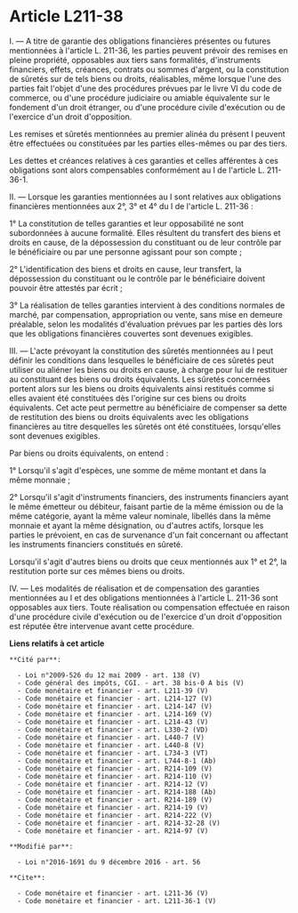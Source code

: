 # Article L211-38

I. ― A titre de garantie des obligations financières présentes ou futures mentionnées à l'article L. 211-36, les parties
peuvent prévoir des remises en pleine propriété, opposables aux tiers sans formalités, d'instruments financiers, effets,
créances, contrats ou sommes d'argent, ou la constitution de sûretés sur de tels biens ou droits, réalisables, même lorsque
l'une des parties fait l'objet d'une des procédures prévues par le livre VI du code de commerce, ou d'une procédure
judiciaire ou amiable équivalente sur le fondement d'un droit étranger, ou d'une procédure civile d'exécution ou de
l'exercice d'un droit d'opposition.

Les remises et sûretés mentionnées au premier alinéa du présent I peuvent être effectuées ou constituées par les parties
elles-mêmes ou par des tiers. 

Les dettes et créances relatives à ces garanties et celles afférentes à ces obligations sont alors compensables conformément
au I de l'article L. 211-36-1. 

II. ― Lorsque les garanties mentionnées au I sont relatives aux obligations financières mentionnées aux 2°, 3° et 4° du I de
l'article L. 211-36 : 

1° La constitution de telles garanties et leur opposabilité ne sont subordonnées à aucune formalité. Elles résultent du
transfert des biens et droits en cause, de la dépossession du constituant ou de leur contrôle par le bénéficiaire ou par une
personne agissant pour son compte ; 

2° L'identification des biens et droits en cause, leur transfert, la dépossession du constituant ou le contrôle par le
bénéficiaire doivent pouvoir être attestés par écrit ; 

3° La réalisation de telles garanties intervient à des conditions normales de marché, par compensation, appropriation ou
vente, sans mise en demeure préalable, selon les modalités d'évaluation prévues par les parties dès lors que les obligations
financières couvertes sont devenues exigibles. 

III. ― L'acte prévoyant la constitution des sûretés mentionnées au I peut définir les conditions dans lesquelles le
bénéficiaire de ces sûretés peut utiliser ou aliéner les biens ou droits en cause, à charge pour lui de restituer au
constituant des biens ou droits équivalents. Les sûretés concernées portent alors sur les biens ou droits équivalents ainsi
restitués comme si elles avaient été constituées dès l'origine sur ces biens ou droits équivalents. Cet acte peut permettre
au bénéficiaire de compenser sa dette de restitution des biens ou droits équivalents avec les obligations financières au
titre desquelles les sûretés ont été constituées, lorsqu'elles sont devenues exigibles. 

Par biens ou droits équivalents, on entend : 

1° Lorsqu'il s'agit d'espèces, une somme de même montant et dans la même monnaie ; 

2° Lorsqu'il s'agit d'instruments financiers, des instruments financiers ayant le même émetteur ou débiteur, faisant partie
de la même émission ou de la même catégorie, ayant la même valeur nominale, libellés dans la même monnaie et ayant la même
désignation, ou d'autres actifs, lorsque les parties le prévoient, en cas de survenance d'un fait concernant ou affectant les
instruments financiers constitués en sûreté. 

Lorsqu'il s'agit d'autres biens ou droits que ceux mentionnés aux 1° et 2°, la restitution porte sur ces mêmes biens ou
droits. 

IV. ― Les modalités de réalisation et de compensation des garanties mentionnées au I et des obligations mentionnées à
l'article L. 211-36 sont opposables aux tiers. Toute réalisation ou compensation effectuée en raison d'une procédure civile
d'exécution ou de l'exercice d'un droit d'opposition est réputée être intervenue avant cette procédure.

**Liens relatifs à cet article**

	**Cité par**:

	  - Loi n°2009-526 du 12 mai 2009 - art. 138 (V)
	  - Code général des impôts, CGI. - art. 38 bis-0 A bis (V)
	  - Code monétaire et financier - art. L211-39 (V)
	  - Code monétaire et financier - art. L214-127 (V)
	  - Code monétaire et financier - art. L214-147 (V)
	  - Code monétaire et financier - art. L214-169 (V)
	  - Code monétaire et financier - art. L214-43 (V)
	  - Code monétaire et financier - art. L330-2 (VD)
	  - Code monétaire et financier - art. L440-7 (V)
	  - Code monétaire et financier - art. L440-8 (V)
	  - Code monétaire et financier - art. L734-3 (VT)
	  - Code monétaire et financier - art. L744-8-1 (Ab)
	  - Code monétaire et financier - art. R214-109 (V)
	  - Code monétaire et financier - art. R214-110 (V)
	  - Code monétaire et financier - art. R214-12 (V)
	  - Code monétaire et financier - art. R214-188 (Ab)
	  - Code monétaire et financier - art. R214-189 (V)
	  - Code monétaire et financier - art. R214-19 (V)
	  - Code monétaire et financier - art. R214-222 (V)
	  - Code monétaire et financier - art. R214-32-28 (V)
	  - Code monétaire et financier - art. R214-97 (V)

	**Modifié par**:

	  - Loi n°2016-1691 du 9 décembre 2016 - art. 56

	**Cite**:

	  - Code monétaire et financier - art. L211-36 (V)
	  - Code monétaire et financier - art. L211-36-1 (V)
